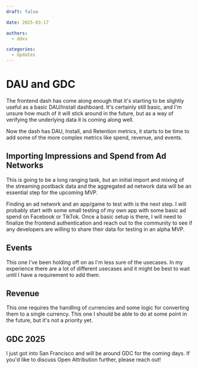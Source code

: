 ```yaml
---
draft: false

date: 2025-03-17

authors:
  - ddxv

categories:
  - Updates
---
```


# DAU and GDC

The frontend dash has come along enough that it's starting to be slightly useful as a basic DAU/Install dashboard. It's certainly still basic, and I'm unsure how much of it will stick around in the future, but as a way of verifying the underlying data it is coming along well.

Now the dash has DAU, Install, and Retention metrics, it starts to be time to add some of the more complex metrics like spend, revenue, and events.

## Importing Impressions and Spend from Ad Networks

This is going to be a long ranging task, but an initial import and mixing of the streaming postback data and the aggregated ad network data will be an essential step for the upcoming MVP.

Finding an ad network and an app/game to test with is the next step. I will probably start with some small testing of my own app with some basic ad spend on Facebook or TikTok. Once a basic setup is there, I will need to finalize the frontend authentication and reach out to the community to see if any developers are willing to share their data for testing in an alpha MVP.

## Events

This one I've been holding off on as I'm less sure of the usecases. In my experience there are a lot of different usecases and it might be best to wait until I have a requirement to add them.

## Revenue

This one requires the handling of currencies and some logic for converting them to a single currency. This one I should be able to do at some point in the future, but it's not a priority yet.

## GDC 2025

I just got into San Francisco and will be around GDC for the coming days. If you'd like to discuss Open Attribution further, please reach out!
